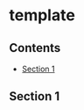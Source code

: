 
# template <!-- omit in TOC -->

## Contents <!-- omit in TOC -->
- [Section 1](#section-1)

## Section 1
